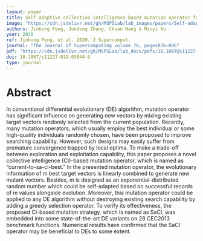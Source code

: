 ```yaml
---
layout: paper
title: Self-adaptive collective intelligence-based mutation operator for differential evolution algorithms
image: "https://cdn.jsdelivr.net/gh/MSPSLab/lab_images/papers/Self-adaptive-collective.png"
authors: Jinhong Feng, Jundong Zhang, Chuan Wang & Minyi Xu 
year: 2020
ref: Jinhong Feng. et al. 2020. J Supercomput.
journal: "The Journal of Supercomputing volume 76, pages876–896"
pdf: "https://cdn.jsdelivr.net/gh/MSPSLab/lab_docs/pdfs/10.1007@s11227-019-03044-9.pdf"
doi: 10.1007/s11227-019-03044-9
type: journal
---
```


# Abstract

In conventional differential evolutionary (DE) algorithm, mutation operator has significant influence on generating new vectors by mixing existing target vectors randomly selected from the current population. Recently, many mutation operators, which usually employ the best individual or some high-quality individuals randomly chosen, have been proposed to improve searching capability. However, such designs may easily suffer from premature convergence trapped by local optima. To make a trade-off between exploration and exploitation capability, this paper proposes a novel collective intelligence (CI)-based mutation operator, which is named as “current-to-sa-ci-best.” In the presented mutation operator, the evolutionary information of m best target vectors is linearly combined to generate new mutant vectors. Besides, m is designed as an exponential-distributed random number which could be self-adapted based on successful records of m values alongside evolution. Moreover, this mutation operator could be applied to any DE algorithm without destroying existing search capability by adding a greedy selection operator. To verify its effectiveness, the proposed CI-based mutation strategy, which is named as SaCI, was embedded into some state-of-the-art DE variants on 28 CEC2013 benchmark functions. Numerical results have confirmed that the SaCI operator may be beneficial to DEs to some extent.

